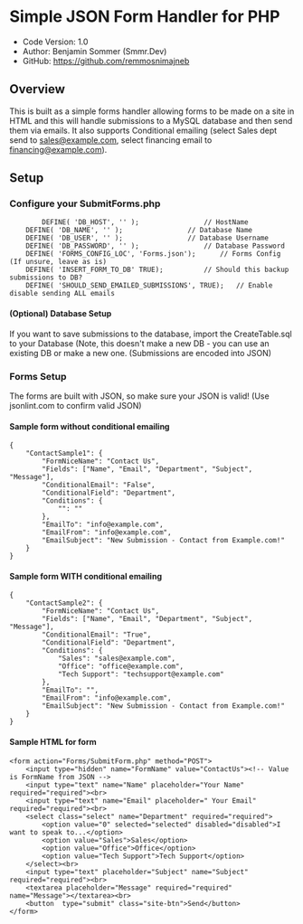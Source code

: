 # Simple JSON Form Handler for PHP

- Code Version: 1.0
- Author: Benjamin Sommer (Smmr.Dev)
- GitHub: https://github.com/remmosnimajneb

## Overview
This is built as a simple forms handler allowing forms to be made on a site in HTML and this will handle submissions to a MySQL database and then send them via emails. It also supports Conditional emailing (select Sales dept send to sales@example.com, select financing email to financing@example.com).

## Setup
### Configure your SubmitForms.php

	    	DEFINE( 'DB_HOST', '' );				// HostName
		DEFINE( 'DB_NAME', '' );				// Database Name
		DEFINE( 'DB_USER', '' );				// Database Username
		DEFINE( 'DB_PASSWORD', '' );				// Database Password
		DEFINE( 'FORMS_CONFIG_LOC', 'Forms.json');		// Forms Config (If unsure, leave as is)
		DEFINE( 'INSERT_FORM_TO_DB' TRUE);			// Should this backup submissions to DB?
		DEFINE( 'SHOULD_SEND_EMAILED_SUBMISSIONS', TRUE);	// Enable disable sending ALL emails


#### (Optional) Database Setup
If you want to save submissions to the database, import the CreateTable.sql to your Database (Note, this doesn't make a new DB - you can use an existing DB or make a new one.
(Submissions are encoded into JSON)

### Forms Setup
The forms are built with JSON, so make sure your JSON is valid! (Use jsonlint.com to confirm valid JSON)

#### Sample form without conditional emailing

    {
		"ContactSample1": {
			"FormNiceName": "Contact Us",
			"Fields": ["Name", "Email", "Department", "Subject", "Message"],
			"ConditionalEmail": "False",
			"ConditionalField": "Department",
			"Conditions": {
				"": ""
			},
			"EmailTo": "info@example.com",
			"EmailFrom": "info@example.com",
			"EmailSubject": "New Submission - Contact from Example.com!"
		}
	}

#### Sample form WITH conditional emailing

    {
		"ContactSample2": {
			"FormNiceName": "Contact Us",
			"Fields": ["Name", "Email", "Department", "Subject", "Message"],
			"ConditionalEmail": "True",
			"ConditionalField": "Department",
			"Conditions": {
				"Sales": "sales@example.com",
				"Office": "office@example.com",
				"Tech Support": "techsupport@example.com"
			},
			"EmailTo": "",
			"EmailFrom": "info@example.com",
			"EmailSubject": "New Submission - Contact from Example.com!"
		}
	}
	
#### Sample HTML for form

    <form action="Forms/SubmitForm.php" method="POST">
	    <input type="hidden" name="FormName" value="ContactUs"><!-- Value is FormName from JSON -->
	    <input type="text" name="Name" placeholder="Your Name" required="required"><br>
	    <input type="text" name="Email" placeholder=" Your Email" required="required"><br>
	    <select class="select" name="Department" required="required">
	        <option value="0" selected="selected" disabled="disabled">I want to speak to...</option>
	        <option value="Sales">Sales</option>
	        <option value="Office">Office</option>
	        <option value="Tech Support">Tech Support</option>
	    </select><br>
	    <input type="text" placeholder="Subject" name="Subject" required="required"><br>
	    <textarea placeholder="Message" required="required" name="Message"></textarea><br>
	    <button  type="submit" class="site-btn">Send</button>
	</form>



